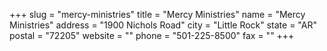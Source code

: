 +++
slug = "mercy-ministries"
title = "Mercy Ministries"
name = "Mercy Ministries"
address = "1900 Nichols Road"
city = "Little Rock"
state = "AR"
postal = "72205"
website = ""
phone = "501-225-8500"
fax = ""
+++

